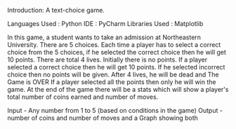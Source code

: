 Introduction:
A text-choice game.

Languages Used : Python
IDE : PyCharm
Libraries Used : Matplotlib


In this game, a student wants to take an admission at Northeastern University.
There are 5 choices. Each time a player has to select a correct choice from the 5 choices, if he selected the correct choice then he will get 10 points.
There are total 4 lives.
Initially there is no points. If a player selected a correct choice then he will get 10 points. If he selected incorrect choice then no points will be given.
After 4 lives, he will be dead and The Game is OVER
If a player selected all the points then only he will win the game.
At the end of the game there will be a stats which will show a player's total number of coins earned and number of moves.


Input - Any number from 1 to 5 (based on conditions in the game)
Output - number of coins and number of moves and a Graph showing both

